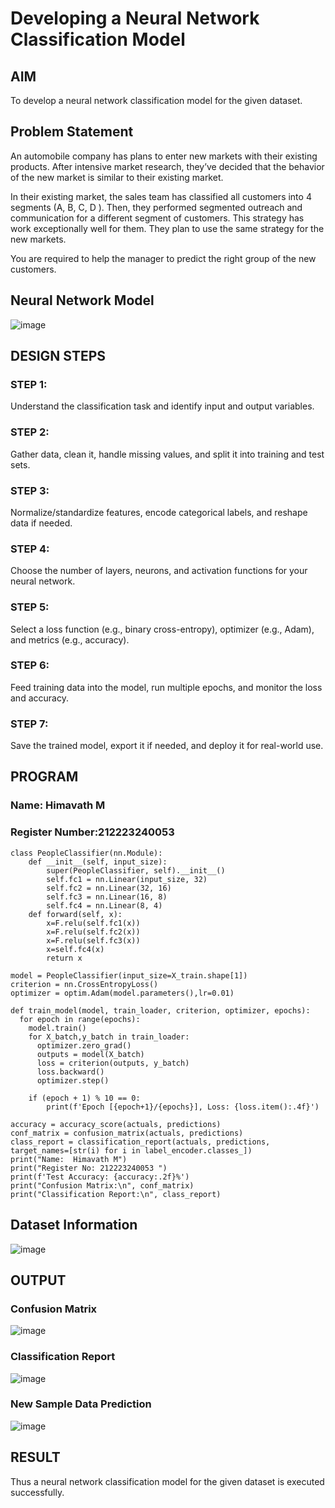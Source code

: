 # Developing a Neural Network Classification Model

## AIM

To develop a neural network classification model for the given dataset.

## Problem Statement

An automobile company has plans to enter new markets with their existing products. After intensive market research, they’ve decided that the behavior of the new market is similar to their existing market.

In their existing market, the sales team has classified all customers into 4 segments (A, B, C, D ). Then, they performed segmented outreach and communication for a different segment of customers. This strategy has work exceptionally well for them. They plan to use the same strategy for the new markets.

You are required to help the manager to predict the right group of the new customers.

## Neural Network Model
![image](https://github.com/user-attachments/assets/6e93407e-5e89-4d45-a432-afcca217ac06)


## DESIGN STEPS

### STEP 1:
Understand the classification task and identify input and output variables.

### STEP 2:
Gather data, clean it, handle missing values, and split it into training and test sets.
### STEP 3:
Normalize/standardize features, encode categorical labels, and reshape data if needed.
### STEP 4:
Choose the number of layers, neurons, and activation functions for your neural network.
### STEP 5:
Select a loss function (e.g., binary cross-entropy), optimizer (e.g., Adam), and metrics (e.g., accuracy).
### STEP 6:
Feed training data into the model, run multiple epochs, and monitor the loss and accuracy.
### STEP 7:
Save the trained model, export it if needed, and deploy it for real-world use.
## PROGRAM
### Name: Himavath M
### Register Number:212223240053

```
class PeopleClassifier(nn.Module):
    def __init__(self, input_size):
        super(PeopleClassifier, self).__init__()
        self.fc1 = nn.Linear(input_size, 32)
        self.fc2 = nn.Linear(32, 16)
        self.fc3 = nn.Linear(16, 8)
        self.fc4 = nn.Linear(8, 4)
    def forward(self, x):
        x=F.relu(self.fc1(x))
        x=F.relu(self.fc2(x))
        x=F.relu(self.fc3(x))
        x=self.fc4(x)
        return x
```
```
model = PeopleClassifier(input_size=X_train.shape[1])
criterion = nn.CrossEntropyLoss()
optimizer = optim.Adam(model.parameters(),lr=0.01)

```
```
def train_model(model, train_loader, criterion, optimizer, epochs):
  for epoch in range(epochs):
    model.train()
    for X_batch,y_batch in train_loader:
      optimizer.zero_grad()
      outputs = model(X_batch)
      loss = criterion(outputs, y_batch)
      loss.backward()
      optimizer.step()

    if (epoch + 1) % 10 == 0:
        print(f'Epoch [{epoch+1}/{epochs}], Loss: {loss.item():.4f}')
```
```
accuracy = accuracy_score(actuals, predictions)
conf_matrix = confusion_matrix(actuals, predictions)
class_report = classification_report(actuals, predictions, target_names=[str(i) for i in label_encoder.classes_])
print("Name:  Himavath M")
print("Register No: 212223240053 ")
print(f'Test Accuracy: {accuracy:.2f}%')
print("Confusion Matrix:\n", conf_matrix)
print("Classification Report:\n", class_report)
```


## Dataset Information
![image](https://github.com/user-attachments/assets/2613bfc5-597b-4965-8676-8b1f1fb6bcdd)


## OUTPUT

### Confusion Matrix
![image](https://github.com/user-attachments/assets/3db33e42-c968-4df7-9407-3409738c7f03)


### Classification Report
![image](https://github.com/user-attachments/assets/c14bbb6c-d0fb-4cd1-a084-aea50c7fdb15)



### New Sample Data Prediction
![image](https://github.com/user-attachments/assets/75a6cfac-360e-41c1-8c4a-cccd7f6b5a41)

## RESULT
Thus a neural network classification model for the given dataset is executed successfully.

